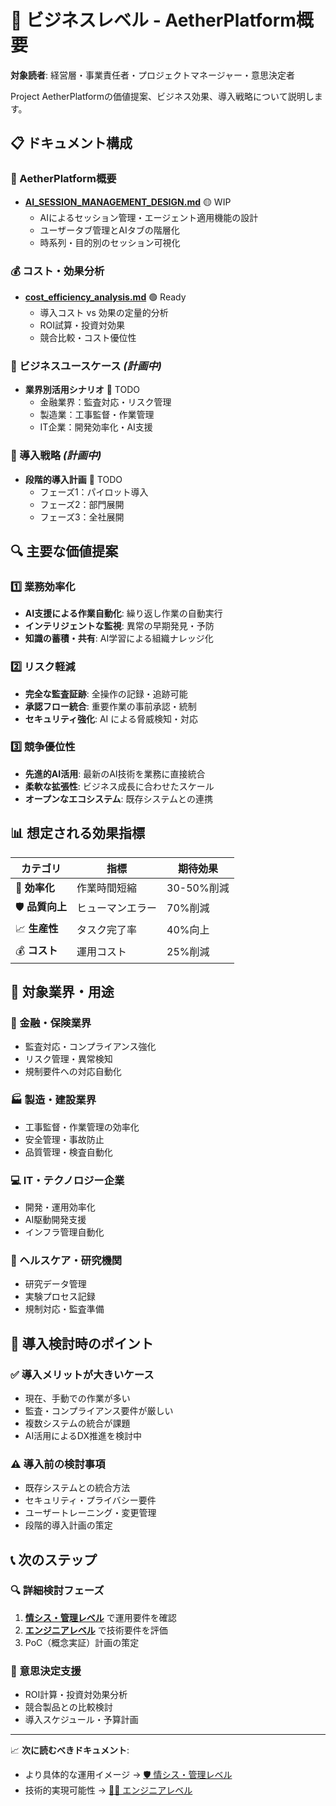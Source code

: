 # 🏢 ビジネスレベル - AetherPlatform概要

**対象読者**: 経営層・事業責任者・プロジェクトマネージャー・意思決定者

Project AetherPlatformの価値提案、ビジネス効果、導入戦略について説明します。

## 📋 ドキュメント構成

### 🌟 AetherPlatform概要
- **[AI_SESSION_MANAGEMENT_DESIGN.md](./AI_SESSION_MANAGEMENT_DESIGN.md)** 🟡 WIP
  - AIによるセッション管理・エージェント適用機能の設計
  - ユーザータブ管理とAIタブの階層化
  - 時系列・目的別のセッション可視化

### 💰 コスト・効果分析
- **[cost_efficiency_analysis.md](./cost_efficiency_analysis.md)** 🟢 Ready
  - 導入コスト vs 効果の定量的分析
  - ROI試算・投資対効果
  - 競合比較・コスト優位性

### 💼 ビジネスユースケース *(計画中)*
- **業界別活用シナリオ** 🔴 TODO
  - 金融業界：監査対応・リスク管理
  - 製造業：工事監督・作業管理
  - IT企業：開発効率化・AI支援

### 🎯 導入戦略 *(計画中)*
- **段階的導入計画** 🔴 TODO
  - フェーズ1：パイロット導入
  - フェーズ2：部門展開
  - フェーズ3：全社展開

## 🔍 主要な価値提案

### 1️⃣ 業務効率化
- **AI支援による作業自動化**: 繰り返し作業の自動実行
- **インテリジェントな監視**: 異常の早期発見・予防
- **知識の蓄積・共有**: AI学習による組織ナレッジ化

### 2️⃣ リスク軽減
- **完全な監査証跡**: 全操作の記録・追跡可能
- **承認フロー統合**: 重要作業の事前承認・統制
- **セキュリティ強化**: AI による脅威検知・対応

### 3️⃣ 競争優位性
- **先進的AI活用**: 最新のAI技術を業務に直接統合
- **柔軟な拡張性**: ビジネス成長に合わせたスケール
- **オープンなエコシステム**: 既存システムとの連携

## 📊 想定される効果指標

| カテゴリ | 指標 | 期待効果 |
|---------|------|----------|
| 🚀 **効率化** | 作業時間短縮 | 30-50%削減 |
| 🛡️ **品質向上** | ヒューマンエラー | 70%削減 |
| 📈 **生産性** | タスク完了率 | 40%向上 |
| 💰 **コスト** | 運用コスト | 25%削減 |

## 🎯 対象業界・用途

### 🏦 金融・保険業界
- 監査対応・コンプライアンス強化
- リスク管理・異常検知
- 規制要件への対応自動化

### 🏭 製造・建設業界  
- 工事監督・作業管理の効率化
- 安全管理・事故防止
- 品質管理・検査自動化

### 💻 IT・テクノロジー企業
- 開発・運用効率化
- AI駆動開発支援
- インフラ管理自動化

### 🏥 ヘルスケア・研究機関
- 研究データ管理
- 実験プロセス記録
- 規制対応・監査準備

## 🚧 導入検討時のポイント

### ✅ 導入メリットが大きいケース
- 現在、手動での作業が多い
- 監査・コンプライアンス要件が厳しい
- 複数システムの統合が課題
- AI活用によるDX推進を検討中

### ⚠️ 導入前の検討事項
- 既存システムとの統合方法
- セキュリティ・プライバシー要件
- ユーザートレーニング・変更管理
- 段階的導入計画の策定

## 📞 次のステップ

### 🔍 詳細検討フェーズ
1. **[情シス・管理レベル](../operations/)** で運用要件を確認
2. **[エンジニアレベル](../engineering/)** で技術要件を評価
3. PoC（概念実証）計画の策定

### 💼 意思決定支援
- ROI計算・投資対効果分析
- 競合製品との比較検討
- 導入スケジュール・予算計画

---

📈 **次に読むべきドキュメント**:
- より具体的な運用イメージ → [🛡️ 情シス・管理レベル](../operations/)
- 技術的実現可能性 → [👨‍💻 エンジニアレベル](../engineering/)